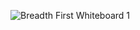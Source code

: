 
![Breadth First Whiteboard 1](https://user-images.githubusercontent.com/63610026/95159851-f3450980-0753-11eb-8003-af3e4ccf447c.png)